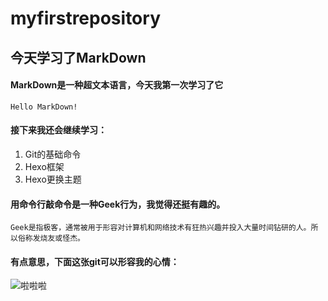 # myfirstrepository
## 今天学习了MarkDown
#### MarkDown是一种超文本语言，今天我第一次学习了它
```Hello MarkDown!```
#### 接下来我还会继续学习：
1. Git的基础命令
1. Hexo框架
1. Hexo更换主题
#### 用命令行敲命令是一种**Geek**行为，我觉得还挺有趣的。
```Geek是指极客，通常被用于形容对计算机和网络技术有狂热兴趣并投入大量时间钻研的人。所以俗称发烧友或怪杰。```
#### 有点意思，下面这张git可以形容我的心情：
![啦啦啦](https://qgt-style.oss-cn-hangzhou.aliyuncs.com/newcoursep4/g1/g1-2-2/tenor.gif)
